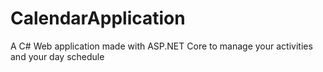 # CalendarApplication
A C# Web application made with ASP.NET Core to manage your activities and your day schedule
